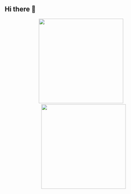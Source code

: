 ## Hi there 👋

<p align="center">
  <img height="270" src="https://github-readme-stats.vercel.app/api/top-langs/?username=yahyaahmedkhan&hide=jupyter%20notebook" />
  &nbsp;&nbsp;&nbsp;
  <img height="270" src="https://github-readme-stats.vercel.app/api?username=yahyaahmedkhan&show_icons=true" />
</p>

<!--
**YahyaAhmedKhan/YahyaAhmedKhan** is a ✨ _special_ ✨ repository because its `README.md` (this file) appears on your GitHub profile.

Here are some ideas to get you started:

- 🔭 I’m currently working on ...
- 🌱 I’m currently learning ...
- 👯 I’m looking to collaborate on ...
- 🤔 I’m looking for help with ...
- 💬 Ask me about ...
- 📫 How to reach me: ...
- 😄 Pronouns: ...
- ⚡ Fun fact: ...
-->

